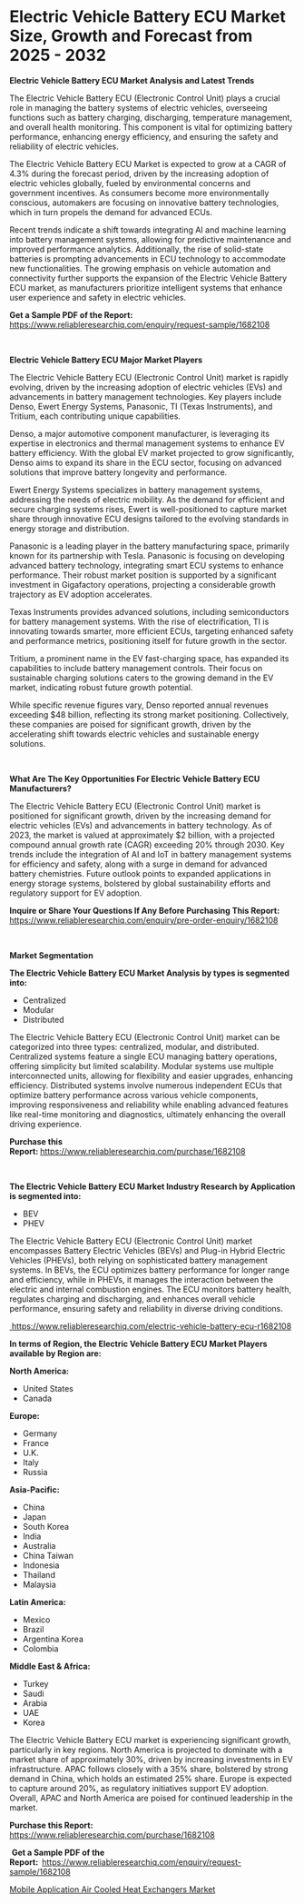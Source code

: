 <p><h1>Electric Vehicle Battery ECU Market Size, Growth and Forecast from 2025 - 2032</h1></p><p><strong>Electric Vehicle Battery ECU Market Analysis and Latest Trends</strong></p>
<p><p>The Electric Vehicle Battery ECU (Electronic Control Unit) plays a crucial role in managing the battery systems of electric vehicles, overseeing functions such as battery charging, discharging, temperature management, and overall health monitoring. This component is vital for optimizing battery performance, enhancing energy efficiency, and ensuring the safety and reliability of electric vehicles.</p><p>The Electric Vehicle Battery ECU Market is expected to grow at a CAGR of 4.3% during the forecast period, driven by the increasing adoption of electric vehicles globally, fueled by environmental concerns and government incentives. As consumers become more environmentally conscious, automakers are focusing on innovative battery technologies, which in turn propels the demand for advanced ECUs. </p><p>Recent trends indicate a shift towards integrating AI and machine learning into battery management systems, allowing for predictive maintenance and improved performance analytics. Additionally, the rise of solid-state batteries is prompting advancements in ECU technology to accommodate new functionalities. The growing emphasis on vehicle automation and connectivity further supports the expansion of the Electric Vehicle Battery ECU market, as manufacturers prioritize intelligent systems that enhance user experience and safety in electric vehicles.</p></p>
<p><strong>Get a Sample PDF of the Report:&nbsp;</strong> <a href="https://www.reliableresearchiq.com/enquiry/request-sample/1682108?utm_campaign=3441&utm_medium=2&utm_source=Github&utm_content=ia&utm_term=24032025&utm_id=electric-vehicle-battery-ecu">https://www.reliableresearchiq.com/enquiry/request-sample/1682108</a></p>
<p>&nbsp;</p>
<p><strong>Electric Vehicle Battery ECU Major Market Players</strong></p>
<p><p>The Electric Vehicle Battery ECU (Electronic Control Unit) market is rapidly evolving, driven by the increasing adoption of electric vehicles (EVs) and advancements in battery management technologies. Key players include Denso, Ewert Energy Systems, Panasonic, TI (Texas Instruments), and Tritium, each contributing unique capabilities.</p><p>Denso, a major automotive component manufacturer, is leveraging its expertise in electronics and thermal management systems to enhance EV battery efficiency. With the global EV market projected to grow significantly, Denso aims to expand its share in the ECU sector, focusing on advanced solutions that improve battery longevity and performance.</p><p>Ewert Energy Systems specializes in battery management systems, addressing the needs of electric mobility. As the demand for efficient and secure charging systems rises, Ewert is well-positioned to capture market share through innovative ECU designs tailored to the evolving standards in energy storage and distribution.</p><p>Panasonic is a leading player in the battery manufacturing space, primarily known for its partnership with Tesla. Panasonic is focusing on developing advanced battery technology, integrating smart ECU systems to enhance performance. Their robust market position is supported by a significant investment in Gigafactory operations, projecting a considerable growth trajectory as EV adoption accelerates.</p><p>Texas Instruments provides advanced solutions, including semiconductors for battery management systems. With the rise of electrification, TI is innovating towards smarter, more efficient ECUs, targeting enhanced safety and performance metrics, positioning itself for future growth in the sector.</p><p>Tritium, a prominent name in the EV fast-charging space, has expanded its capabilities to include battery management controls. Their focus on sustainable charging solutions caters to the growing demand in the EV market, indicating robust future growth potential.</p><p>While specific revenue figures vary, Denso reported annual revenues exceeding $48 billion, reflecting its strong market positioning. Collectively, these companies are poised for significant growth, driven by the accelerating shift towards electric vehicles and sustainable energy solutions.</p></p>
<p>&nbsp;</p>
<p><strong>What Are The Key Opportunities For Electric Vehicle Battery ECU Manufacturers?</strong></p>
<p><p>The Electric Vehicle Battery ECU (Electronic Control Unit) market is positioned for significant growth, driven by the increasing demand for electric vehicles (EVs) and advancements in battery technology. As of 2023, the market is valued at approximately $2 billion, with a projected compound annual growth rate (CAGR) exceeding 20% through 2030. Key trends include the integration of AI and IoT in battery management systems for efficiency and safety, along with a surge in demand for advanced battery chemistries. Future outlook points to expanded applications in energy storage systems, bolstered by global sustainability efforts and regulatory support for EV adoption.</p></p>
<p><strong>Inquire or Share Your Questions If Any Before Purchasing This Report:</strong> <a href="https://www.reliableresearchiq.com/enquiry/pre-order-enquiry/1682108?utm_campaign=3441&utm_medium=2&utm_source=Github&utm_content=ia&utm_term=24032025&utm_id=electric-vehicle-battery-ecu">https://www.reliableresearchiq.com/enquiry/pre-order-enquiry/1682108</a></p>
<p>&nbsp;</p>
<p><strong>Market Segmentation</strong></p>
<p><strong>The Electric Vehicle Battery ECU Market Analysis by types is segmented into:</strong></p>
<p><ul><li>Centralized</li><li>Modular</li><li>Distributed</li></ul></p>
<p><p>The Electric Vehicle Battery ECU (Electronic Control Unit) market can be categorized into three types: centralized, modular, and distributed. Centralized systems feature a single ECU managing battery operations, offering simplicity but limited scalability. Modular systems use multiple interconnected units, allowing for flexibility and easier upgrades, enhancing efficiency. Distributed systems involve numerous independent ECUs that optimize battery performance across various vehicle components, improving responsiveness and reliability while enabling advanced features like real-time monitoring and diagnostics, ultimately enhancing the overall driving experience.</p></p>
<p><strong>Purchase this Report:&nbsp;</strong><a href="https://www.reliableresearchiq.com/purchase/1682108?utm_campaign=3441&utm_medium=2&utm_source=Github&utm_content=ia&utm_term=24032025&utm_id=electric-vehicle-battery-ecu">https://www.reliableresearchiq.com/purchase/1682108</a></p>
<p>&nbsp;</p>
<p><strong>The Electric Vehicle Battery ECU Market Industry Research by Application is segmented into:</strong></p>
<p><ul><li>BEV</li><li>PHEV</li></ul></p>
<p><p>The Electric Vehicle Battery ECU (Electronic Control Unit) market encompasses Battery Electric Vehicles (BEVs) and Plug-in Hybrid Electric Vehicles (PHEVs), both relying on sophisticated battery management systems. In BEVs, the ECU optimizes battery performance for longer range and efficiency, while in PHEVs, it manages the interaction between the electric and internal combustion engines. The ECU monitors battery health, regulates charging and discharging, and enhances overall vehicle performance, ensuring safety and reliability in diverse driving conditions.</p></p>
<p><a href="https://www.reliableresearchiq.com/electric-vehicle-battery-ecu-r1682108?utm_campaign=3441&utm_medium=2&utm_source=Github&utm_content=ia&utm_term=24032025&utm_id=electric-vehicle-battery-ecu">&nbsp;https://www.reliableresearchiq.com/electric-vehicle-battery-ecu-r1682108</a></p>
<p><strong>In terms of Region, the Electric Vehicle Battery ECU Market Players available by Region are:</strong></p>
<p>
    <p> <strong> North America: </strong>
        <ul>
            <li>United States</li>
            <li>Canada</li>
        </ul>
        </p> 
    <p> <strong> Europe: </strong>
        <ul>
            <li>Germany</li>
            <li>France</li>
            <li>U.K.</li>
            <li>Italy</li>
            <li>Russia</li>
        </ul>
        </p> 
    <p> <strong> Asia-Pacific: </strong>
        <ul>
            <li>China</li>
            <li>Japan</li>
            <li>South Korea</li>
            <li>India</li>
            <li>Australia</li>
            <li>China Taiwan</li>
            <li>Indonesia</li>
            <li>Thailand</li>
            <li>Malaysia</li>
        </ul>
        </p> 
    <p> <strong> Latin America: </strong>
        <ul>
            <li>Mexico</li>
            <li>Brazil</li>
            <li>Argentina Korea</li>
            <li>Colombia</li>
        </ul>
        </p> 
    <p> <strong> Middle East & Africa: </strong>
        <ul>
            <li>Turkey</li>
            <li>Saudi</li>
            <li>Arabia</li>
            <li>UAE</li>
            <li>Korea</li>
        </ul>
    </p>
    </p>
<p><p>The Electric Vehicle Battery ECU market is experiencing significant growth, particularly in key regions. North America is projected to dominate with a market share of approximately 30%, driven by increasing investments in EV infrastructure. APAC follows closely with a 35% share, bolstered by strong demand in China, which holds an estimated 25% share. Europe is expected to capture around 20%, as regulatory initiatives support EV adoption. Overall, APAC and North America are poised for continued leadership in the market.</p></p>
<p><strong>Purchase this Report: </strong><a href="https://www.reliableresearchiq.com/purchase/1682108?utm_campaign=3441&utm_medium=2&utm_source=Github&utm_content=ia&utm_term=24032025&utm_id=electric-vehicle-battery-ecu">https://www.reliableresearchiq.com/purchase/1682108</a></p>
<p>&nbsp;<strong>Get a Sample PDF of the Report:&nbsp;&nbsp;</strong><a href="https://www.reliableresearchiq.com/enquiry/request-sample/1682108?utm_campaign=3441&utm_medium=2&utm_source=Github&utm_content=ia&utm_term=24032025&utm_id=electric-vehicle-battery-ecu">https://www.reliableresearchiq.com/enquiry/request-sample/1682108</a></p>
<p><strong></strong></p>
<p><p><a href="https://github.com/marteionun0/Market-Research-Report-List-1/blob/main/mobile-application-air-cooled-heat-exchangers-market.md?utm_campaign=3441&utm_medium=2&utm_source=Github&utm_content=ia&utm_term=24032025&utm_id=electric-vehicle-battery-ecu">Mobile Application Air Cooled Heat Exchangers Market</a></p></p>